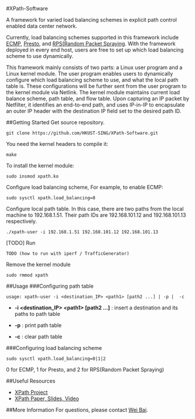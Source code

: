 #XPath-Software

A framework for varied load balancing schemes in explicit path control enabled data center network.

Currently, load balancing schemes supported in this framework include [ECMP](https://tools.ietf.org/html/rfc2992), [Presto](http://conferences.sigcomm.org/sigcomm/2015/pdf/papers/p465.pdf), and [RPS(Random Packet Spraying](https://engineering.purdue.edu/~ychu/publications/infocom13_pktspray.pdf). With the framework deployed in every end host, users are free to set up which load balancing scheme to use dynamically.

This framework mainly consists of two parts: a Linux user program and a Linux kernel module. The user program enables users to dynamically configure which load balancing scheme to use, and what the local path table is. These configurations will be further sent from the user program to the kernel module via Netlink. The kernel module maintains current load balance scheme, path table, and flow table. Upon capturing an IP packet by Netfilter, it identifies an end-to-end path,
and uses IP-in-IP to encapsulate an outer IP header with the destination IP field set to the desired path ID.

##Getting Started
Get source repository.
```
git clone https://github.com/HKUST-SING/XPath-Software.git
```
You need the kernel headers to compile it:
```
make
```
To install the kernel module:
```
sudo insmod xpath.ko
```
Configure load balancing scheme, For example, to enable ECMP:
```
sudo sysctl xpath.load_balancing=0
```
Configure local path table. In this case, there are two paths from the local machine to 192.168.1.51. Their path IDs are 192.168.101.12 and 192.168.101.13 respectively.
```
./xpath-user -i 192.168.1.51 192.168.101.12 192.168.101.13
```
[TODO] Run
```
TODO (how to run with iperf / TrafficGenerator)
```
Remove the kernel module
```
sudo rmmod xpath
```

##Usage
###Configuring path table
```
usage: xpath-user -i <destination_IP> <path1> [path2 ...] | -p |  -c
```

* **-i \<destination_IP> \<path1> [path2 ...]** : insert a destination and its paths to path table

* **-p** : print path table

* **-c** : clear path table

###Configuring load balancing scheme
```
sudo sysctl xpath.load_balancing=0|1|2
```
0 for ECMP, 1 for Presto, and 2 for RPS(Random Packet Spraying)

##Useful Resources
* [XPath Project](http://sing.cse.ust.hk/projects/XPath)
* [XPath Paper, Slides, Video](https://www.usenix.org/conference/nsdi15/technical-sessions/presentation/hu)

##More Information
For questions, please contact [Wei Bai](http://sing.cse.ust.hk/~wei/).

